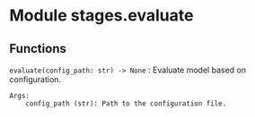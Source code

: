 Module stages.evaluate
======================

Functions
---------

`evaluate(config_path: str) ‑> None`
:   Evaluate model based on configuration.
    
    Args:
        config_path (str): Path to the configuration file.